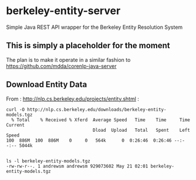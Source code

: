 # berkeley-entity-server
Simple Java REST API wrapper for the Berkeley Entity Resolution System

## This is simply a placeholder for the moment
The plan is to make it  operate in a similar fashion to https://github.com/mdda/corenlp-java-server


## Download Entity Data 

From :  http://nlp.cs.berkeley.edu/projects/entity.shtml  :

```
curl -O http://nlp.cs.berkeley.edu/downloads/berkeley-entity-models.tgz
  % Total    % Received % Xferd  Average Speed   Time    Time     Time  Current
                                 Dload  Upload   Total   Spent    Left  Speed
100  886M  100  886M    0     0   564k      0  0:26:46  0:26:46 --:--:-- 5044k


ls -l berkeley-entity-models.tgz 
-rw-rw-r--. 1 andrewsm andrewsm 929073602 May 21 02:01 berkeley-entity-models.tgz
```


